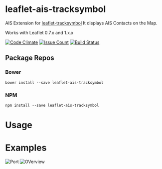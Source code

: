 # leaflet-ais-tracksymbol

AIS Extension for [leaflet-tracksymbol](https://github.com/lethexa/leaflet-tracksymbol)
It displays AIS Contacts on the Map.

Works with Leaflet 0.7.x and 1.x.x

[![Code Climate](https://codeclimate.com/github/PowerPan/leaflet-ais-tracksymbol/badges/gpa.svg)](https://codeclimate.com/github/PowerPan/leaflet-ais-tracksymbol)
[![Issue Count](https://codeclimate.com/github/PowerPan/leaflet-ais-tracksymbol/badges/issue_count.svg)](https://codeclimate.com/github/PowerPan/leaflet-ais-tracksymbol)
[![Build Status](https://travis-ci.org/PowerPan/leaflet-ais-tracksymbol.svg?branch=master)](https://travis-ci.org/PowerPan/leaflet-ais-tracksymbol)

## Package Repos

### Bower
```
bower install --save leaflet-ais-tracksymbol
```

### NPM
```
npm install --save leaflet-ais-tracksymbol
``` 


# Usage

# Examples

![Port](https://raw.githubusercontent.com/PowerPan/leaflet-ais-tracksymbol/gh-pages/image1.png)
![OVerview](https://raw.githubusercontent.com/PowerPan/leaflet-ais-tracksymbol/gh-pages/image2.png)
